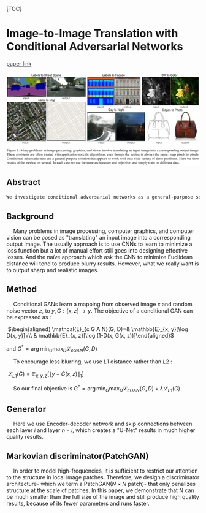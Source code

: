 [TOC]

# Image-to-Image Translation with Conditional Adversarial Networks

[paper link](http://openaccess.thecvf.com/content_cvpr_2017/html/Isola_Image-To-Image_Translation_With_CVPR_2017_paper.html)

![](https://github.com/heiretodemon/GAN/blob/master/Image-to-Image%20Translation%20with%20Conditional%20Adversarial%20Networks/1.png)

## Abstract 

```latex
We investigate conditional adversarial networks as a general-purpose solution to image-to-image translation problems. These networks not only learn the mapping from input image to output image, but also learn a loss function to train this mapping.
```

## Background 

&emsp; Many problems in image processing, computer graphics, and computer vision can be posed as "translating" an input image into a corresponding output image. The usually approach is to use CNNs to learn to minimize a loss function but a lot of manual effort still goes into designing effective losses. And the naïve approach which ask the CNN to minimize Euclidean distance will tend to produce blurry results. However, what we really want is to output sharp and realistic images.



## Method

&emsp; Conditional GANs learn a mapping from observed image $x$ and random noise vector $z$, to $y, G :\{x, z\} \rightarrow y$. The objective of a conditional GAN can be expressed as :

​                               $\begin{aligned} \mathcal{L}_{c G A N}(G, D)=& \mathbb{E}_{x, y}[\log D(x, y)]+\\ & \mathbb{E}_{x, z}[\log (1-D(x, G(x, z))]\end{aligned}​$

and $G^*=\arg \min _{G} \max _{D} \mathcal{L}_{c G A N}(G, D)​$

&emsp; To encourage less blurring, we use $L1$ distance rather than $L2$ :

​                                $\mathcal{L}_{L 1}(G)=\mathbb{E}_{x, y, z}\left[\|y-G(x, z)\|_{1}\right]$

&emsp; So our final objective is
$G^{*}=\arg \min _{G} \max _{D} \mathcal{L}_{c G A N}(G, D)+\lambda \mathcal{L}_{L 1}(G)​$

## Generator

&emsp; Here we use Encoder-decoder network and skip connections between each layer $i$ and layer $n-i$, which creates a "U-Net" results in much higher quality results.

## Markovian discriminator(PatchGAN)

&emsp; In order to model high-frequencies, it is sufficient to restrict our attention to the structure in local image patches. Therefore, we design a discriminator architecture- which we term a PatchGAN($N \times N$ patch)- that only penalizes structure at the scale of patches. In this paper, we demonstrate that N can be much smaller than the full size of the image and still produce high quality results, because of its fewer parameters and runs faster.

 
